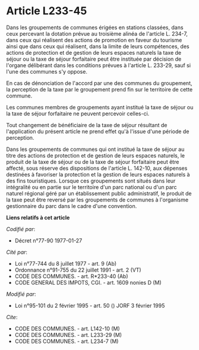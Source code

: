 # Article L233-45

Dans les groupements de communes érigées en stations classées, dans ceux percevant la dotation prévue au troisième alinéa de
l'article L. 234-7, dans ceux qui réalisent des actions de promotion en faveur du tourisme ainsi que dans ceux qui réalisent,
dans la limite de leurs compétences, des actions de protection et de gestion de leurs espaces naturels la taxe de séjour ou
la taxe de séjour forfaitaire peut être instituée par décision de l'organe délibérant dans les conditions prévues à l'article
L. 233-29, sauf si l'une des communes s'y oppose.

En cas de dénonciation de l'accord par une des communes du groupement, la perception de la taxe par le groupement prend fin
sur le territoire de cette commune.

Les communes membres de groupements ayant institué la taxe de séjour ou la taxe de séjour forfaitaire ne peuvent percevoir
celles-ci.

Tout changement de bénéficiaire de la taxe de séjour résultant de l'application du présent article ne prend effet qu'à
l'issue d'une période de perception.

Dans les groupements de communes qui ont institué la taxe de séjour au titre des actions de protection et de gestion de leurs
espaces naturels, le produit de la taxe de séjour ou de la taxe de séjour forfaitaire peut être affecté, sous réserve des
dispositions de l'article L. 142-10, aux dépenses destinées à favoriser la protection et la gestion de leurs espaces naturels
à des fins touristiques. Lorsque ces groupements sont situés dans leur intégralité ou en partie sur le territoire d'un parc
national ou d'un parc naturel régional géré par un établissement public administratif, le produit de la taxe peut être
reversé par les groupements de communes à l'organisme gestionnaire du parc dans le cadre d'une convention.

**Liens relatifs à cet article**

_Codifié par_:

  - Décret n°77-90 1977-01-27

_Cité par_:

  - Loi n°77-744 du 8 juillet 1977 - art. 9 (Ab)
  - Ordonnance n°91-755 du 22 juillet 1991 - art. 2 (VT)
  - CODE DES COMMUNES. - art. R*233-40 (Ab)
  - CODE GENERAL DES IMPOTS, CGI. - art. 1609 nonies D (M)

_Modifié par_:

  - Loi n°95-101 du 2 février 1995 - art. 50 () JORF 3 février 1995

_Cite_:

  - CODE DES COMMUNES. - art. L142-10 (M)
  - CODE DES COMMUNES. - art. L233-29 (M)
  - CODE DES COMMUNES. - art. L234-7 (M)

